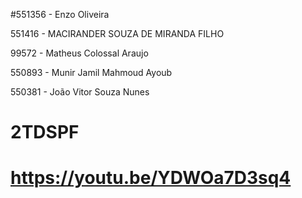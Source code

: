 #551356 - Enzo Oliveira

551416 - MACIRANDER SOUZA DE MIRANDA FILHO

99572 - Matheus Colossal Araujo

550893 - Munir Jamil Mahmoud Ayoub

550381 - João Vitor Souza Nunes

# 2TDSPF

# https://youtu.be/YDWOa7D3sq4
